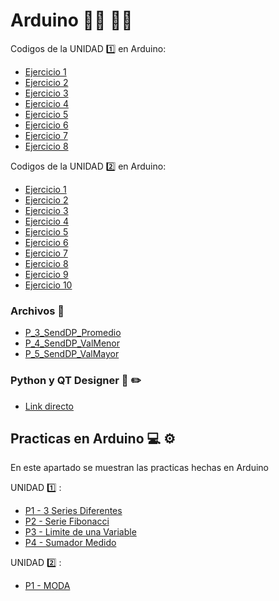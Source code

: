 # Arduino :man_technologist: :woman_technologist:
Codigos de la UNIDAD :one: en Arduino:
* [Ejercicio 1](https://github.com/DEFENDERS-RV/Arduino/blob/main/SE_1_U1_EQ_3/Arduino/Prog_1_Intro/Prog_1_Intro.ino)
* [Ejercicio 2](https://github.com/DEFENDERS-RV/Arduino/blob/main/SE_1_U1_EQ_3/Arduino/Prog_2_/Programa2/Programa2.ino)
* [Ejercicio 3](https://github.com/DEFENDERS-RV/Arduino/blob/main/SE_1_U1_EQ_3/Arduino/Prog_3_PrendidoLED/Prog_3_PrendidoLED/Prog_3_PrendidoLED.ino)
* [Ejercicio 4](https://github.com/DEFENDERS-RV/Arduino/blob/main/SE_1_U1_EQ_3/Arduino/Prog_4_PrendidoLED/Prog_4_PrendidoLED/Prog_4_PrendidoLED.ino)
* [Ejercicio 5](https://github.com/DEFENDERS-RV/Arduino/blob/main/SE_1_U1_EQ_3/Arduino/Prog_5_PredidoLEDS/Prog_5_PredidoLEDS/Prog_5_PredidoLEDS.ino)
* [Ejercicio 6](https://github.com/DEFENDERS-RV/Arduino/blob/main/SE_1_U1_EQ_3/Arduino/Prog_6_PrendidoLEDS_Metodos/Prog_6_PrendidoLEDS_Metodos/Prog_6_PrendidoLEDS_Metodos.ino)
* [Ejercicio 7](https://github.com/DEFENDERS-RV/Arduino/blob/main/SE_1_U1_EQ_3/Arduino/Prog_7_Potenciometro/Prog_7_Potenciometro/Prog_7_Potenciometro.ino)
* [Ejercicio 8](https://github.com/DEFENDERS-RV/Arduino/blob/main/SE_1_U1_EQ_3/Arduino/Prog_8_PWM/Prog_8_PWM/Prog_8_PWM.ino)

Codigos de la UNIDAD :two: en Arduino:
* [Ejercicio 1](https://github.com/DEFENDERS-RV/Arduino/blob/main/SE_1_U2_EQ_3/Arduino/P_1_SendToPython/P_1_SendToPython.ino)
* [Ejercicio 2](https://github.com/DEFENDERS-RV/Arduino/blob/main/SE_1_U2_EQ_3/Arduino/P_2_SendDataPotentiometro/P_2_SendDataPotentiometro.ino)
* [Ejercicio 3](https://github.com/DEFENDERS-RV/Arduino/blob/main/SE_1_U2_EQ_3/Arduino/P_3_SendDP_Promedio/P_3_SendDP_Promedio.ino)
* [Ejercicio 4](https://github.com/DEFENDERS-RV/Arduino/blob/main/SE_1_U2_EQ_3/Arduino/P_4_SendDP_ValMenor/P_4_SendDP_ValMenor.ino)
* [Ejercicio 5](https://github.com/DEFENDERS-RV/Arduino/blob/main/SE_1_U2_EQ_3/Arduino/P_5_SendDP_ValMayor/P_5_SendDP_ValMayor.ino)
* [Ejercicio 6](https://github.com/DEFENDERS-RV/Arduino/blob/main/SE_1_U2_EQ_3/Arduino/P_6_Send_GUI_Python/P_6_Send_GUI_Python.ino)
* [Ejercicio 7](https://github.com/DEFENDERS-RV/Arduino/blob/main/SE_1_U2_EQ_3/Arduino/P_7_ControlLED/P_7_ControlLED.ino)
* [Ejercicio 8](https://github.com/DEFENDERS-RV/Arduino/blob/main/SE_1_U2_EQ_3/Arduino/P_8_ControlLED_confirmacion/P_8_ControlLED_confirmacion.ino)
* [Ejercicio 9](https://github.com/DEFENDERS-RV/Arduino/blob/main/SE_1_U2_EQ_3/Arduino/P_9_ControlLED_SolicitaConfirmacion/P_9_ControlLED_SolicitaConfirmacion.ino)
* [Ejercicio 10](https://github.com/DEFENDERS-RV/Arduino/blob/main/SE_1_U2_EQ_3/Arduino/P_10_LecturaVariosSensores/P_10_LecturaVariosSensores.ino)


### Archivos :file_folder: 
* [P_3_SendDP_Promedio](https://github.com/DEFENDERS-RV/Arduino/tree/main/SE_1_U2_EQ_3/Archivos)
* [P_4_SendDP_ValMenor](https://github.com/DEFENDERS-RV/Arduino/blob/main/SE_1_U2_EQ_3/Archivos/P_4_SendDP_ValMenor.cvs)
* [P_5_SendDP_ValMayor](https://github.com/DEFENDERS-RV/Arduino/blob/main/SE_1_U2_EQ_3/Archivos/P_5_SendDP_ValMayor.cvs)

### Python y QT Designer :snake: :pencil2:

* [Link directo](https://github.com/DEFENDERS-RV/Arduino/tree/main/SE_1_U2_EQ_3/Python)

## Practicas en Arduino :computer: :gear:
En este apartado se muestran las practicas hechas en Arduino

UNIDAD :one: :
* [P1 - 3 Series Diferentes](https://github.com/DEFENDERS-RV/Arduino/blob/main/SE_1_U1_EQ_3/Practicas/3SERIESDELUCESDIFERENTES/3SERIESDELUCESDIFERENTES.ino)
* [P2 - Serie Fibonacci](https://github.com/DEFENDERS-RV/Arduino/blob/main/SE_1_U1_EQ_3/Practicas/FIBO/FIBO.ino)
* [P3 - Limite de una Variable](https://github.com/DEFENDERS-RV/Arduino/blob/main/SE_1_U1_EQ_3/Practicas/LIMITEVARIABLE/v3evretvb.ino)
* [P4 - Sumador Medido](https://github.com/DEFENDERS-RV/Arduino/blob/main/SE_1_U1_EQ_3/Practicas/SUMADORMEDIO/sumador_medio/sumador_medio.ino)

UNIDAD :two: :
* [P1 - MODA](https://github.com/DEFENDERS-RV/Arduino/blob/main/SE_1_U2_EQ_3/Arduino/practica_moda/practica_moda.ino)
